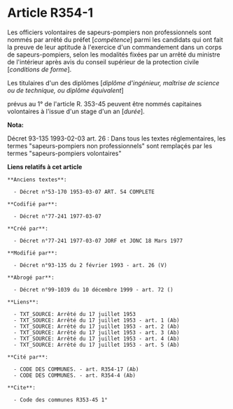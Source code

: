 # Article R354-1

Les officiers volontaires de sapeurs-pompiers non professionnels sont nommés par arrêté du préfet [*compétence*] parmi les
candidats qui ont fait la preuve de leur aptitude à l'exercice d'un commandement dans un corps de sapeurs-pompiers, selon les
modalités fixées par un arrêté du ministre de l'intérieur après avis du conseil supérieur de la protection civile
[*conditions de forme*]. 

Les titulaires d'un des diplômes [*diplôme d'ingénieur, maîtrise de science ou de technique, ou diplôme équivalent*]

prévus au 1° de l'article R. 353-45 peuvent être nommés capitaines volontaires à l'issue d'un stage d'un an [*durée*].

**Nota:**

Décret 93-135 1993-02-03 art. 26 : Dans tous les textes réglementaires, les termes "sapeurs-pompiers non professionnels" sont
remplaçés par les termes "sapeurs-pompiers volontaires"

**Liens relatifs à cet article**

	**Anciens textes**:

	  - Décret n°53-170 1953-03-07 ART. 54 COMPLETE

	**Codifié par**:

	  - Décret n°77-241 1977-03-07

	**Créé par**:

	  - Décret n°77-241 1977-03-07 JORF et JONC 18 Mars 1977

	**Modifié par**:

	  - Décret n°93-135 du 2 février 1993 - art. 26 (V)

	**Abrogé par**:

	  - Décret n°99-1039 du 10 décembre 1999 - art. 72 ()

	**Liens**:

	  - TXT_SOURCE: Arrêté du 17 juillet 1953
	  - TXT_SOURCE: Arrêté du 17 juillet 1953 - art. 1 (Ab)
	  - TXT_SOURCE: Arrêté du 17 juillet 1953 - art. 2 (Ab)
	  - TXT_SOURCE: Arrêté du 17 juillet 1953 - art. 3 (Ab)
	  - TXT_SOURCE: Arrêté du 17 juillet 1953 - art. 4 (Ab)
	  - TXT_SOURCE: Arrêté du 17 juillet 1953 - art. 5 (Ab)

	**Cité par**:

	  - CODE DES COMMUNES. - art. R354-17 (Ab)
	  - CODE DES COMMUNES. - art. R354-4 (Ab)

	**Cite**:

	  - Code des communes R353-45 1°
